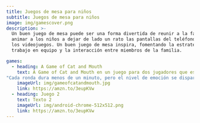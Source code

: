 ```yaml
---
title: Juegos de mesa para niños
subtitle: Juegos de mesa para niños
image: img/gamescover.png
description: >-
  Un buen juego de mesa puede ser una forma divertida de reunir a la familia y
  animar a los niños a dejar de lado un rato las pantallas del teléfono, la televisión y
  los videojuegos. Un buen juego de mesa inspira, fomentando la estrategia, el
  trabajo en equipo y la interacción entre miembros de la familia.

games:
  - heading: A Game of Cat and Mouth
    text: A Game of Cat and Mouth en un juego para dos jugadores que es "como jugar al ping-pong", pero en una mesa normal. Los jugadores deben utilizar una "pata de gato" magnética para lanzar una bola amarilla a través de la boca del gato hacia el lado del tablero del oponente. Los jugadores ganan la ronda cuando se deshacen de todas las bolas del tablero.
"Cada ronda dura menos de un minuto, pero el nivel de emoción se dispara al intentar deshacerse de las últimas bolas", explica Martin.
    imageUrl: img/gameofcatandmouth.jpg
    link: https://amzn.to/3eupKVw
  - heading: Juego 2
    text: Texto 2
    imageUrl: img/android-chrome-512x512.png
    link: https://amzn.to/3eupKVw
---
```

